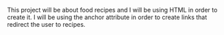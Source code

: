 This project will be about food recipes and I will be using HTML in order to create it. I will be using the anchor attribute in order to create links that redirect the user to recipes.